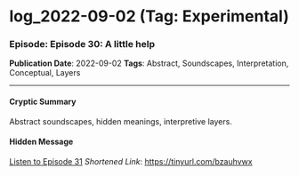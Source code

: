 # log_2022-09-02 (Tag: Experimental)

### Episode: Episode 30: A little help

**Publication Date**: 2022-09-02
**Tags**: Abstract, Soundscapes, Interpretation, Conceptual, Layers

---

#### Cryptic Summary
Abstract soundscapes, hidden meanings, interpretive layers.

#### Hidden Message


[Listen to Episode 31](https://tinyurl.com/bzauhvwx)
*Shortened Link*: https://tinyurl.com/bzauhvwx
